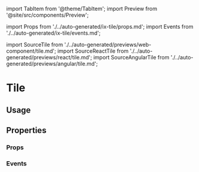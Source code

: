 <!--
SPDX-FileCopyrightText: 2022 Siemens AG

SPDX-License-Identifier: MIT
-->

import TabItem from '@theme/TabItem';
import Preview from '@site/src/components/Preview';

import Props from './../auto-generated/ix-tile/props.md';
import Events from './../auto-generated/ix-tile/events.md';

import SourceTile from './../auto-generated/previews/web-component/tile.md';
import SourceReactTile from './../auto-generated/previews/react/tile.md';
import SourceAngularTile from './../auto-generated/previews/angular/tile.md';

# Tile

## Usage

<Preview name="tile" height="22rem">
  <TabItem value="javascript">
    <SourceTile />
  </TabItem>
  <TabItem value="react">
    <SourceReactTile />
  </TabItem>
  <TabItem value="angular">
    <SourceAngularTile />
  </TabItem>
</Preview>

## Properties

### Props

<Props />

### Events

<Events />
